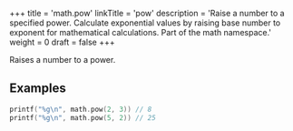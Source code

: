 +++
title = 'math.pow'
linkTitle = 'pow'
description = 'Raise a number to a specified power. Calculate exponential values by raising base number to exponent for mathematical calculations. Part of the math namespace.'
weight = 0
draft = false
+++

Raises a number to a power.

## Examples

```go
printf("%g\n", math.pow(2, 3)) // 8
printf("%g\n", math.pow(5, 2)) // 25
```
